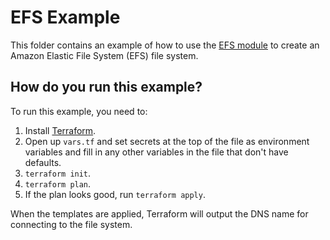 # EFS Example

This folder contains an example of how to use the [EFS module](/modules/efs/README.adoc) to create an Amazon 
Elastic File System (EFS) file system.

## How do you run this example?

To run this example, you need to:

1. Install [Terraform](https://www.terraform.io/).
1. Open up `vars.tf` and set secrets at the top of the file as environment variables and fill in any other variables in
   the file that don't have defaults. 
1. `terraform init`.
1. `terraform plan`.
1. If the plan looks good, run `terraform apply`.

When the templates are applied, Terraform will output the DNS name for connecting to the file system.